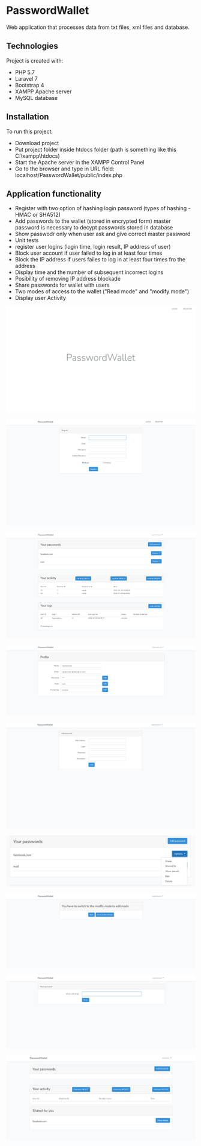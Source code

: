 # PasswordWallet
Web application that processes data from txt files, xml files and database.
	
## Technologies
Project is created with:
* PHP 5.7
* Laravel 7
* Bootstrap 4
* XAMPP Apache server
* MySQL database
	
## Installation
To run this project:

* Download project
* Put project folder inside htdocs folder (path is something like this C:\xampp\htdocs)
* Start the Apache server in the XAMPP Control Panel
* Go to the browser and type in URL field: localhost/PasswordWallet/public/index.php

## Application functionality
* Register with two option of hashing login password (types of hashing - HMAC or SHA512)
* Add passwords to the wallet (stored in encrypted form) master password is necessary to decypt passwords stored in database
* Show passwodr only when user ask and give correct master password
* Unit tests
* register user logins (login time, login result, IP address of user)
* Block user account if user failed to log in at least four times
* Block the IP address if users failes to log in at least four times fro the address
* Display time and the number of subsequent incorrect logins
* Posibility of removing IP address blockade
* Share passwords for wallet with users
* Two modes of access to the wallet ("Read mode" and "modify mode")
* Display user Activity

![Welcome page](./images/1.jpg)

![Register page](./images/2.jpg)

![Main page](./images/5.jpg)

![Profile page](./images/9.jpg)

![Add password page](./images/4.jpg)

![Options page](./images/6.jpg)

![Mode](./images/7.jpg)

![Share password page](./images/8.jpg)

![Other account page](./images/10.jpg)



